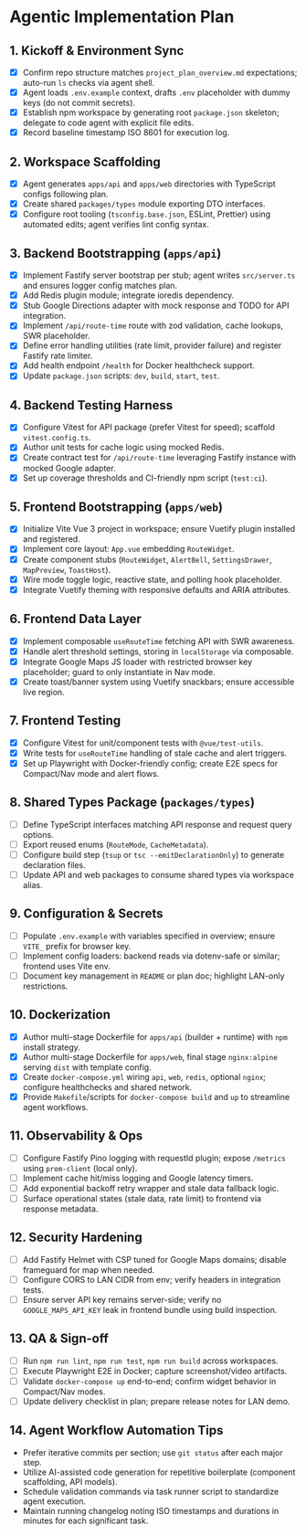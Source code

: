 # Agentic Implementation Plan

## 1. Kickoff & Environment Sync
- [x] Confirm repo structure matches `project_plan_overview.md` expectations; auto-run `ls` checks via agent shell.
- [x] Agent loads `.env.example` context, drafts `.env` placeholder with dummy keys (do not commit secrets).
- [x] Establish npm workspace by generating root `package.json` skeleton; delegate to code agent with explicit file edits.
- [x] Record baseline timestamp ISO 8601 for execution log.

## 2. Workspace Scaffolding
- [x] Agent generates `apps/api` and `apps/web` directories with TypeScript configs following plan.
- [x] Create shared `packages/types` module exporting DTO interfaces.
- [x] Configure root tooling (`tsconfig.base.json`, ESLint, Prettier) using automated edits; agent verifies lint config syntax.

## 3. Backend Bootstrapping (`apps/api`)
- [x] Implement Fastify server bootstrap per stub; agent writes `src/server.ts` and ensures logger config matches plan.
- [x] Add Redis plugin module; integrate ioredis dependency.
- [x] Stub Google Directions adapter with mock response and TODO for API integration.
- [x] Implement `/api/route-time` route with zod validation, cache lookups, SWR placeholder.
- [x] Define error handling utilities (rate limit, provider failure) and register Fastify rate limiter.
- [x] Add health endpoint `/health` for Docker healthcheck support.
- [x] Update `package.json` scripts: `dev`, `build`, `start`, `test`.

## 4. Backend Testing Harness
- [x] Configure Vitest for API package (prefer Vitest for speed); scaffold `vitest.config.ts`.
- [x] Author unit tests for cache logic using mocked Redis.
- [x] Create contract test for `/api/route-time` leveraging Fastify instance with mocked Google adapter.
- [x] Set up coverage thresholds and CI-friendly npm script (`test:ci`).

## 5. Frontend Bootstrapping (`apps/web`)
- [x] Initialize Vite Vue 3 project in workspace; ensure Vuetify plugin installed and registered.
- [x] Implement core layout: `App.vue` embedding `RouteWidget`.
- [x] Create component stubs (`RouteWidget`, `AlertBell`, `SettingsDrawer`, `MapPreview`, `ToastHost`).
- [x] Wire mode toggle logic, reactive state, and polling hook placeholder.
- [x] Integrate Vuetify theming with responsive defaults and ARIA attributes.

## 6. Frontend Data Layer
- [x] Implement composable `useRouteTime` fetching API with SWR awareness.
- [x] Handle alert threshold settings, storing in `localStorage` via composable.
- [x] Integrate Google Maps JS loader with restricted browser key placeholder; guard to only instantiate in Nav mode.
- [x] Create toast/banner system using Vuetify snackbars; ensure accessible live region.

## 7. Frontend Testing
- [x] Configure Vitest for unit/component tests with `@vue/test-utils`.
- [x] Write tests for `useRouteTime` handling of stale cache and alert triggers.
- [x] Set up Playwright with Docker-friendly config; create E2E specs for Compact/Nav mode and alert flows.

## 8. Shared Types Package (`packages/types`)
- [ ] Define TypeScript interfaces matching API response and request query options.
- [ ] Export reused enums (`RouteMode`, `CacheMetadata`).
- [ ] Configure build step (`tsup` or `tsc --emitDeclarationOnly`) to generate declaration files.
- [ ] Update API and web packages to consume shared types via workspace alias.

## 9. Configuration & Secrets
- [ ] Populate `.env.example` with variables specified in overview; ensure `VITE_` prefix for browser key.
- [ ] Implement config loaders: backend reads via dotenv-safe or similar; frontend uses Vite env.
- [ ] Document key management in `README` or plan doc; highlight LAN-only restrictions.

## 10. Dockerization
- [x] Author multi-stage Dockerfile for `apps/api` (builder + runtime) with `npm` install strategy.
- [x] Author multi-stage Dockerfile for `apps/web`, final stage `nginx:alpine` serving `dist` with template config.
- [x] Create `docker-compose.yml` wiring `api`, `web`, `redis`, optional `nginx`; configure healthchecks and shared network.
- [x] Provide `Makefile`/scripts for `docker-compose build` and `up` to streamline agent workflows.

## 11. Observability & Ops
- [ ] Configure Fastify Pino logging with requestId plugin; expose `/metrics` using `prom-client` (local only).
- [ ] Implement cache hit/miss logging and Google latency timers.
- [ ] Add exponential backoff retry wrapper and stale data fallback logic.
- [ ] Surface operational states (stale data, rate limit) to frontend via response metadata.

## 12. Security Hardening
- [ ] Add Fastify Helmet with CSP tuned for Google Maps domains; disable frameguard for map when needed.
- [ ] Configure CORS to LAN CIDR from env; verify headers in integration tests.
- [ ] Ensure server API key remains server-side; verify no `GOOGLE_MAPS_API_KEY` leak in frontend bundle using build inspection.

## 13. QA & Sign-off
- [ ] Run `npm run lint`, `npm run test`, `npm run build` across workspaces.
- [ ] Execute Playwright E2E in Docker; capture screenshot/video artifacts.
- [ ] Validate `docker-compose up` end-to-end; confirm widget behavior in Compact/Nav modes.
- [ ] Update delivery checklist in plan; prepare release notes for LAN demo.

## 14. Agent Workflow Automation Tips
- Prefer iterative commits per section; use `git status` after each major step.
- Utilize AI-assisted code generation for repetitive boilerplate (component scaffolding, API models).
- Schedule validation commands via task runner script to standardize agent execution.
- Maintain running changelog noting ISO timestamps and durations in minutes for each significant task.
